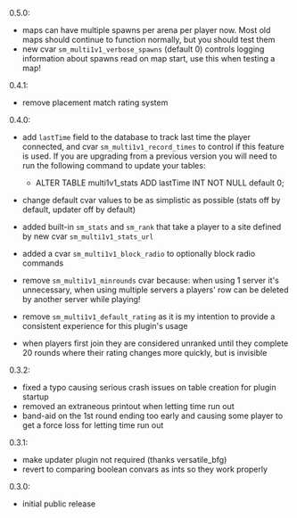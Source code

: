 0.5.0:
 - maps can have multiple spawns per arena per player now. Most old maps should continue to function normally, but you should test them
 - new cvar `sm_multi1v1_verbose_spawns` (default 0) controls logging information about spawns read on map start, use this when testing a map!

0.4.1:
 - remove placement match rating system

0.4.0:
 - add `lastTime` field to the database to track last time the player connected, and cvar `sm_multi1v1_record_times` to control if this feature is used.
  If you are upgrading from a previous version you will need to run the following command to update your tables:

 	 - ALTER TABLE multi1v1_stats ADD lastTime INT NOT NULL default 0;

 - change default cvar values to be as simplistic as possible (stats off by default, updater off by default)
 - added built-in `sm_stats` and `sm_rank` that take a player to a site defined by new cvar `sm_multi1v1_stats_url`
 - added a cvar `sm_multi1v1_block_radio` to optionally block radio commands
 - remove `sm_multi1v1_minrounds` cvar because: when using 1 server it's unnecessary, when using multiple servers a players' row can be deleted by another server while playing!
 - remove `sm_multi1v1_default_rating` as it is my intention to provide a consistent experience for this plugin's usage
 - when players first join they are considered unranked until they complete 20 rounds where their rating changes more quickly, but is invisible

0.3.2:
- fixed a typo causing serious crash issues on table creation for plugin startup
- removed an extraneous printout when letting time run out
- band-aid on the 1st round ending too early and causing some player to get a force loss for letting time run out

0.3.1:
- make updater plugin not required (thanks versatile_bfg)
- revert to comparing boolean convars as ints so they work properly

0.3.0:
- initial public release
